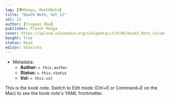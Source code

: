 ```yaml
---
tag: [📚Manga, deathNote]
title: "Death Note, Vol 12"
vol: 12
author: [Tsugumi Ōba]
publisher: Planet Manga
cover: https://upload.wikimedia.org/wikipedia/it/0/08/Death_Note_volume_01.jpg
bought: True
status: Read
editor: Shūeisha
---
```



- Metadata:
	- **Author:** `= this.author`
	- **Status:** `= this.status`
	- **Vol:** `= this.vol`

This is the book note. Switch to Edit mode (Ctrl+E or Command+E on the Mac) to see the book note's YAML frontmatter.